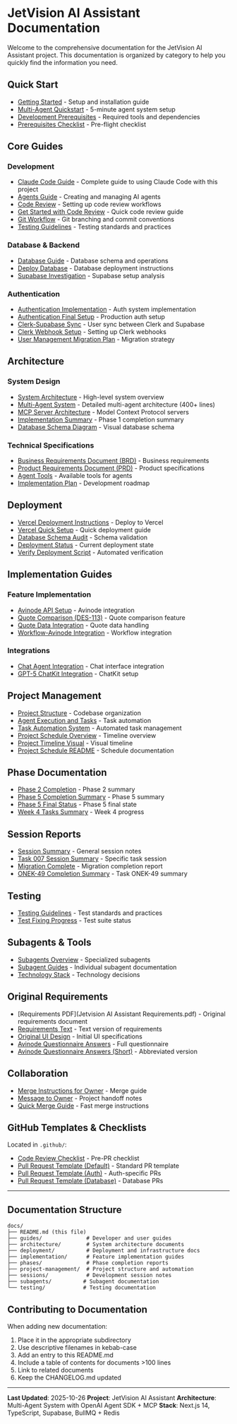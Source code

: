 # JetVision AI Assistant Documentation

Welcome to the comprehensive documentation for the JetVision AI Assistant project. This documentation is organized by category to help you quickly find the information you need.

## Quick Start

- [Getting Started](GETTING_STARTED.md) - Setup and installation guide
- [Multi-Agent Quickstart](guides/MULTI_AGENT_QUICKSTART.md) - 5-minute agent system setup
- [Development Prerequisites](DEVELOPMENT_PREREQUISITES.md) - Required tools and dependencies
- [Prerequisites Checklist](PREREQUISITES_CHECKLIST.md) - Pre-flight checklist

## Core Guides

### Development
- [Claude Code Guide](guides/CLAUDE.md) - Complete guide to using Claude Code with this project
- [Agents Guide](guides/AGENTS.md) - Creating and managing AI agents
- [Code Review](guides/CODE_REVIEW_SETUP.md) - Setting up code review workflows
- [Get Started with Code Review](guides/GET_STARTED_WITH_CODE_REVIEW.md) - Quick code review guide
- [Git Workflow](GIT_WORKFLOW.md) - Git branching and commit conventions
- [Testing Guidelines](TESTING_GUIDELINES.md) - Testing standards and practices

### Database & Backend
- [Database Guide](guides/DATABASE.md) - Database schema and operations
- [Deploy Database](DEPLOY_DATABASE.md) - Database deployment instructions
- [Supabase Investigation](deployment/SUPABASE_INVESTIGATION_SUMMARY.md) - Supabase setup analysis

### Authentication
- [Authentication Implementation](AUTHENTICATION_IMPLEMENTATION.md) - Auth system implementation
- [Authentication Final Setup](AUTHENTICATION_FINAL_SETUP.md) - Production auth setup
- [Clerk-Supabase Sync](CLERK_SUPABASE_SYNC.md) - User sync between Clerk and Supabase
- [Clerk Webhook Setup](CLERK_WEBHOOK_SETUP_GUIDE.md) - Setting up Clerk webhooks
- [User Management Migration Plan](USER_MANAGEMENT_MIGRATION_PLAN.md) - Migration strategy

## Architecture

### System Design
- [System Architecture](SYSTEM_ARCHITECTURE.md) - High-level system overview
- [Multi-Agent System](architecture/MULTI_AGENT_SYSTEM.md) - Detailed multi-agent architecture (400+ lines)
- [MCP Server Architecture](architecture/MCP_SERVER_ARCHITECTURE.md) - Model Context Protocol servers
- [Implementation Summary](architecture/IMPLEMENTATION_SUMMARY.md) - Phase 1 completion summary
- [Database Schema Diagram](architecture/DATABASE_SCHEMA_DIAGRAM.md) - Visual database schema

### Technical Specifications
- [Business Requirements Document (BRD)](BRD.md) - Business requirements
- [Product Requirements Document (PRD)](PRD.md) - Product specifications
- [Agent Tools](AGENT_TOOLS.md) - Available tools for agents
- [Implementation Plan](IMPLEMENTATION_PLAN.md) - Development roadmap

## Deployment

- [Vercel Deployment Instructions](VERCEL_DEPLOYMENT_INSTRUCTIONS.md) - Deploy to Vercel
- [Vercel Quick Setup](deployment/VERCEL_SETUP_QUICK.md) - Quick deployment guide
- [Database Schema Audit](deployment/DATABASE_SCHEMA_AUDIT.md) - Schema validation
- [Deployment Status](deployment/DEPLOYMENT_STATUS.md) - Current deployment state
- [Verify Deployment Script](deployment/verify-deployment.mjs) - Automated verification

## Implementation Guides

### Feature Implementation
- [Avinode API Setup](implementation/AVINODE-API-SETUP.md) - Avinode integration
- [Quote Comparison (DES-113)](implementation/DES-113-QUOTE-COMPARISON.md) - Quote comparison feature
- [Quote Data Integration](implementation/QUOTE-DATA-INTEGRATION.md) - Quote data handling
- [Workflow-Avinode Integration](implementation/WORKFLOW-AVINODE-INTEGRATION.md) - Workflow integration

### Integrations
- [Chat Agent Integration](CHAT_AGENT_INTEGRATION.md) - Chat interface integration
- [GPT-5 ChatKit Integration](GPT5_CHATKIT_INTEGRATION.md) - ChatKit setup

## Project Management

- [Project Structure](project-management/PROJECT_STRUCTURE.md) - Codebase organization
- [Agent Execution and Tasks](project-management/AGENT_EXECUTION_AND_TASKS.md) - Task automation
- [Task Automation System](project-management/TASK_AUTOMATION_SYSTEM.md) - Automated task management
- [Project Schedule Overview](PROJECT_SCHEDULE_OVERVIEW.md) - Timeline overview
- [Project Timeline Visual](PROJECT_TIMELINE_VISUAL.md) - Visual timeline
- [Project Schedule README](PROJECT_SCHEDULE_README.md) - Schedule documentation

## Phase Documentation

- [Phase 2 Completion](PHASE-2-COMPLETION.md) - Phase 2 summary
- [Phase 5 Completion Summary](phases/PHASE5_COMPLETION_SUMMARY.md) - Phase 5 summary
- [Phase 5 Final Status](phases/PHASE5_FINAL_STATUS.md) - Phase 5 final state
- [Week 4 Tasks Summary](WEEK4_TASKS_SUMMARY.md) - Week 4 progress

## Session Reports

- [Session Summary](sessions/SESSION_SUMMARY.md) - General session notes
- [Task 007 Session Summary](sessions/TASK-007-SESSION-SUMMARY.md) - Specific task session
- [Migration Complete](sessions/MIGRATION_COMPLETE.md) - Migration completion report
- [ONEK-49 Completion Summary](sessions/ONEK-49_COMPLETION_SUMMARY.md) - Task ONEK-49 summary

## Testing

- [Testing Guidelines](TESTING_GUIDELINES.md) - Test standards and practices
- [Test Fixing Progress](testing/TEST_FIXING_PROGRESS.md) - Test suite status

## Subagents & Tools

- [Subagents Overview](subagents/README.md) - Specialized subagents
- [Subagent Guides](subagents/guides/) - Individual subagent documentation
- [Technology Stack](subagents/technology-stack/) - Technology decisions

## Original Requirements

- [Requirements PDF](Jetvision AI Assistant Requirements.pdf) - Original requirements document
- [Requirements Text](requirements_text.txt) - Text version of requirements
- [Original UI Design](ORIGINAL_UI_DESIGN.md) - Initial UI specifications
- [Avinode Questionnaire Answers](AVINODE_QUESTIONNARY_ANSWERS.md) - Full questionnaire
- [Avinode Questionnaire Answers (Short)](AVINODE_QUESTIONARY_ANSWERS_Shorter.md) - Abbreviated version

## Collaboration

- [Merge Instructions for Owner](MERGE_INSTRUCTIONS_FOR_OWNER.md) - Merge guide
- [Message to Owner](MESSAGE_TO_OWNER.md) - Project handoff notes
- [Quick Merge Guide](QUICK_MERGE_GUIDE.md) - Fast merge instructions

## GitHub Templates & Checklists

Located in `.github/`:
- [Code Review Checklist](../.github/CODE_REVIEW_CHECKLIST.md) - Pre-PR checklist
- [Pull Request Template (Default)](../.github/PULL_REQUEST_TEMPLATE/default.md) - Standard PR template
- [Pull Request Template (Auth)](../.github/PULL_REQUEST_TEMPLATE/auth.md) - Auth-specific PRs
- [Pull Request Template (Database)](../.github/PULL_REQUEST_TEMPLATE/database.md) - Database PRs

---

## Documentation Structure

```
docs/
├── README.md (this file)
├── guides/              # Developer and user guides
├── architecture/        # System architecture documents
├── deployment/          # Deployment and infrastructure docs
├── implementation/      # Feature implementation guides
├── phases/              # Phase completion reports
├── project-management/  # Project structure and automation
├── sessions/            # Development session notes
├── subagents/          # Subagent documentation
└── testing/            # Testing documentation
```

## Contributing to Documentation

When adding new documentation:

1. Place it in the appropriate subdirectory
2. Use descriptive filenames in kebab-case
3. Add an entry to this README.md
4. Include a table of contents for documents >100 lines
5. Link to related documents
6. Keep the CHANGELOG.md updated

---

**Last Updated**: 2025-10-26
**Project**: JetVision AI Assistant
**Architecture**: Multi-Agent System with OpenAI Agent SDK + MCP
**Stack**: Next.js 14, TypeScript, Supabase, BullMQ + Redis
